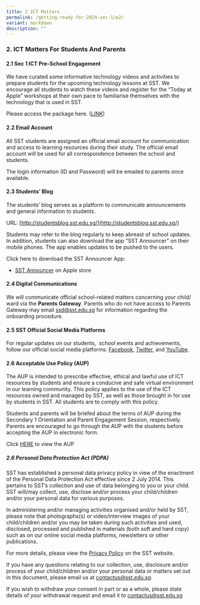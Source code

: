 ```yaml
---
title: 2 ICT Matters
permalink: /getting-ready-for-2024-sec-1/p2/
variant: markdown
description: ""
---
```

### 2. ICT Matters For Students And Parents


#### 2.1 	Sec 1 ICT Pre-School Engagement

We have curated some informative technology videos and activities to prepare students for the upcoming technology lessons at SST. We encourage all students to watch these videos and register for the “Today at Apple” workshops at their own pace to familiarise themselves with the technology that is used in SST.


Please access the package here. ([LINK](https://docs.google.com/document/d/e/2PACX-1vTY5gHDVH9fs57HdT7-t22u3zxYtgt4e4rNT25b4OLfRNPoPxGtqcuUSsF8NTYfkHyXs8vaEYiilp-G/pub))

#### 2.2 Email Account
All SST students are assigned an official email account for communication and access to learning resources during their study. The official email account will be used for all correspondence between the school and students. 

The login information (ID and Password) will be emailed to parents once available. 


#### 2.3 	Students’ Blog

The students’ blog serves as a platform to communicate announcements and general information to students. 

URL: [http://studentsblog.sst.edu.sg/](http://studentsblog.sst.edu.sg/)

Students may refer to the blog regularly to keep abreast of school updates. In addition, students can also download the app “SST Announcer” on their mobile phones. The app enables updates to be pushed to the users.

Click here to download the SST Announcer App:
* [SST Announcer](https://apps.apple.com/sg/app/sst-announcer/id683929182) on Apple store

#### 2.4 Digital Communications

We will communicate official school-related matters concerning your child/ ward via the **Parents Gateway**. Parents who do not have access to Parents Gateway may email ssd@sst.edu.sg for information regarding the onboarding procedure. 


#### 2.5 SST Official Social Media Platforms

For regular updates on our students,  school events and achievements, follow our official social media platforms: [Facebook](https://www.facebook.com/ssts.1technologydrive/), [Twitter](https://twitter.com/SSTSingapore?lang=en), and [YouTube](https://www.youtube.com/user/SSTSingapore).

#### 2.6 Acceptable Use Policy (AUP)

The AUP is intended to prescribe effective, ethical and lawful use of ICT resources by students and ensure a conducive and safe virtual environment in our learning community. This policy applies to the use of the ICT resources owned and managed by SST, as well as those brought in for use by students in SST. All students are to comply with this policy. 

Students and parents will be briefed about the terms of AUP during the Secondary 1 Orientation and Parent Engagement Session, respectively. Parents are encouraged to go through the AUP with the students before accepting the AUP in electronic form. 

Click [HERE](http://studentsblog.sst.edu.sg/p/acceptable-use-policy-aup.html) to view the AUP


##### 2.6 Personal Data Protection Act (PDPA)

SST has established a personal data privacy policy in view of the enactment of the Personal Data Protection Act effective since 2 July 2014. This pertains to SST’s collection and use of data belonging to you or your child. SST will/may collect, use, disclose and/or process your child/children and/or your personal data for various purposes. 

In administering and/or managing activities organised and/or held by SST, please note that photographs(s) or video/interview images of your child/children and/or you may be taken during such activities and used, disclosed, processed and published in materials (both soft and hard copy) such as on our online social media platforms, newsletters or other publications.

For more details, please view the [Privacy Policy](https://www.sst.edu.sg/privacy/) on the SST website.  
  
If you have any questions relating to our collection, use, disclosure and/or process of your child/children and/or your personal data or matters set out in this document, please email us at [contactus@sst.edu.sg](mailto:contactus@sst.edu.sg).  

If you wish to withdraw your consent in part or as a whole, please state details of your withdrawal request and email it to [contactus@sst.edu.sg](mailto:contactus@sst.edu.sg)